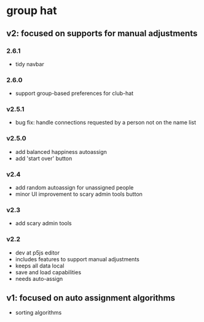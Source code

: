 # group hat

## v2: focused on supports for manual adjustments

### 2.6.1

- tidy navbar

### 2.6.0

- support group-based preferences for club-hat

### v2.5.1

- bug fix: handle connections requested by a person not on the name list

### v2.5.0

- add balanced happiness autoassign
- add 'start over' button

### v2.4

- add random autoassign for unassigned people
- minor UI improvement to scary admin tools button

### v2.3

- add scary admin tools

### v2.2

- dev at p5js editor
- includes features to support manual adjustments
- keeps all data local
- save and load capabilities
- needs auto-assign

## v1: focused on auto assignment algorithms

- sorting algorithms
